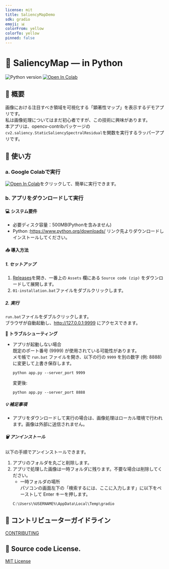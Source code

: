 ```yaml
---
license: mit
title: SaliencyMapDemo
sdk: gradio
emoji: 📊
colorFrom: yellow
colorTo: yellow
pinned: false
---
```

# 📖 SaliencyMap — in Python
![Python version](https://img.shields.io/badge/python-3.9+-important)
<a href="https://colab.research.google.com/github/umyuu/SaliencyMapDemo/blob/main/scripts/launch_app.ipynb" target="_parent"><img src="https://colab.research.google.com/assets/colab-badge.svg" alt="Open In Colab"/></a>

## 📝 概要  
画像における注目すべき領域を可視化する「顕著性マップ」を表示するデモアプリです。  
私は画像処理についてはまだ初心者ですが、この技術に興味があります。  
本アプリは、opencv-contribパッケージの`cv2.saliency.StaticSaliencySpectralResidual`を関数を実行するラッパーアプリです。  

## 🚀 使い方  
### a. Google Colabで実行  
<a href="https://colab.research.google.com/github/umyuu/SaliencyMapDemo/blob/main/scripts/launch_app.ipynb" target="_parent"><img src="https://colab.research.google.com/assets/colab-badge.svg" alt="Open In Colab"/></a>をクリックして、簡単に実行できます。  

### b. アプリをダウンロードして実行  
#### 💻 システム要件  
- 必要ディスク容量：500MB(Pythonを含みません)  
- Python :https://www.python.org/downloads/  リンク先よりダウンロードしインストールしてください。  

#### 📥 導入方法  
##### 1. セットアップ  
1. [Releases](https://github.com/umyuu/SaliencyMapDemo/releases)を開き、一番上の `Assets` 欄にある `Source code (zip)` をダウンロードして展開します。  
2. `01-installation.bat`ファイルをダブルクリックします。  
##### 2. 実行  
`run.bat`ファイルをダブルクリックします。  
ブラウザが自動起動し、http://127.0.0.1:9999 にアクセスできます。  

**🔧 トラブルシューティング**  
- アプリが起動しない場合  
	既定のポート番号 (9999) が使用されている可能性があります。  
	メモ帳で `run.bat` ファイルを開き、以下の行の `9999` を別の数字 (例: 8888) に変更して上書き保存します。  
	~~~
	python app.py --server_port 9999  
	~~~
	変更後:
	~~~
	python app.py --server_port 8888  
	~~~
##### 💡 補足事項  
- アプリをダウンロードして実行の場合は、画像処理はローカル環境で行われます。画像は外部に送信されません。  

##### 🗑️ アンインストール  
以下の手順でアンインストールできます。  
1. アプリのフォルダを丸ごと削除します。  
2. アプリで処理した画像は一時フォルダに残ります。不要な場合は削除してください。  
	- 一時フォルダの場所  
	パソコンの画面左下の「検索するには、ここに入力します」に以下をペーストして Enter キーを押します。  
	~~~
	C:\Users\%USERNAME%\AppData\Local\Temp\gradio
	~~~

## 🤝 コントリビューターガイドライン  
[CONTRIBUTING](docs/CONTRIBUTING.md)  

## 📜 Source code License.  
[MIT License](LICENSE)  
